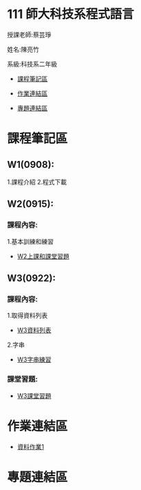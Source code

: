 # 111 師大科技系程式語言

授課老師:蔡芸琤

姓名:陳亮竹

系級:科技系二年級

- [課程筆記區](https://github.com/awchu0323/PL#%E8%AA%B2%E7%A8%8B%E7%AD%86%E8%A8%98%E5%8D%80)

- [作業連結區](https://github.com/awchu0323/PL#%E4%BD%9C%E6%A5%AD%E9%80%A3%E7%B5%90%E5%8D%80)

- [專題連結區](https://github.com/awchu0323/PL#%E5%B0%88%E9%A1%8C%E9%80%A3%E7%B5%90%E5%8D%80)

# 課程筆記區

 ## W1(0908):
 
 1.課程介紹
 2.程式下載
 
 ## W2(0915):
 
  ### 課程內容:
  
 1.基本訓練和練習
 - [W2上課和課堂習題](https://github.com/awchu0323/PL/tree/main/0915W1)
 
 ## W3(0922):
 
  ### 課程內容:
  1.取得資料列表
 - [W3資料列表](https://github.com/awchu0323/PL/blob/main/0922W2/0922%E4%B8%8A%E8%AA%B2%E6%B8%AC%E8%A9%A6.ipynb)
  
  2.字串
 - [W3字串練習](https://github.com/awchu0323/PL/blob/main/0922W2/w3%20%E5%AD%97%E4%B8%B2.ipynb)
  
  ### 課堂習題:
 - [W3課堂習題](https://github.com/awchu0323/PL/tree/main/0922W2/0922%E8%AA%B2%E5%A0%82%E7%B7%B4%E7%BF%92)
 
# 作業連結區

 - [資料作業1](https://github.com/awchu0323/PL/blob/main/0922W2/0922%20%E4%BD%9C%E6%A5%AD.ipynb)

# 專題連結區

